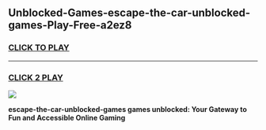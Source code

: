
## Unblocked-Games-escape-the-car-unblocked-games-Play-Free-a2ez8
<h3>
<a href="https://premium76.site?title=escape-the-car-unblocked-games&ref=15A">CLICK TO PLAY</a></h3>
<hr>

<h3>
<a href="https://premium76.site?title=escape-the-car-unblocked-games&ref=15A">CLICK 2 PLAY</a>
  
</h3>

<a href="https://premium76.site?title=escape-the-car-unblocked-games&ref=15A"><img src="https://clearcache.store/games.png"></a>


**escape-the-car-unblocked-games games unblocked: Your Gateway to Fun and Accessible Online Gaming**
